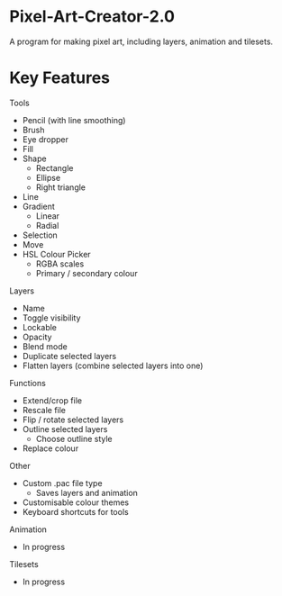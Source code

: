 # Pixel-Art-Creator-2.0

A program for making pixel art, including layers, animation and tilesets.

# Key Features
Tools
* Pencil (with line smoothing)
* Brush
* Eye dropper
* Fill
* Shape
  * Rectangle
  * Ellipse
  * Right triangle
* Line
* Gradient
  * Linear
  * Radial
* Selection
* Move
* HSL Colour Picker
  * RGBA scales
  * Primary / secondary colour

Layers
* Name
* Toggle visibility
* Lockable
* Opacity
* Blend mode
* Duplicate selected layers
* Flatten layers (combine selected layers into one)

Functions
* Extend/crop file
* Rescale file
* Flip / rotate selected layers
* Outline selected layers
  * Choose outline style
* Replace colour

Other
* Custom .pac file type
  * Saves layers and animation
* Customisable colour themes
* Keyboard shortcuts for tools

Animation
* In progress

Tilesets
* In progress